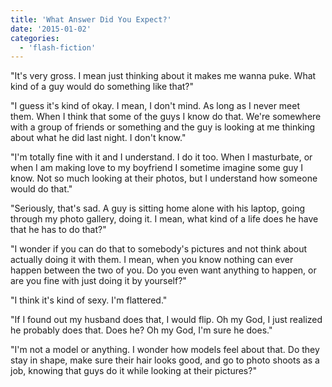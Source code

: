 ```yaml
---
title: 'What Answer Did You Expect?'
date: '2015-01-02'
categories:
  - 'flash-fiction'
---
```


"It's very gross. I mean just thinking about it makes me wanna puke. What kind
of a guy would do something like that?"

"I guess it's kind of okay. I mean, I don't mind. As long as I never meet them.
When I think that some of the guys I know do that. We're somewhere with a group
of friends or something and the guy is looking at me thinking about what he did
last night. I don't know."

"I'm totally fine with it and I understand. I do it too. When I masturbate, or
when I am making love to my boyfriend I sometime imagine some guy I know. Not so
much looking at their photos, but I understand how someone would do that."

"Seriously, that's sad. A guy is sitting home alone with his laptop, going
through my photo gallery, doing it. I mean, what kind of a life does he have
that he has to do that?"

"I wonder if you can do that to somebody's pictures and not think about actually
doing it with them. I mean, when you know nothing can ever happen between the
two of you. Do you even want anything to happen, or are you fine with just doing
it by yourself?"

"I think it's kind of sexy. I'm flattered."

"If I found out my husband does that, I would flip. Oh my God, I just realized
he probably does that. Does he? Oh my God, I'm sure he does."

"I'm not a model or anything. I wonder how models feel about that. Do they
stay in shape, make sure their hair looks good, and go to photo shoots as a job,
knowing that guys do it while looking at their pictures?"
